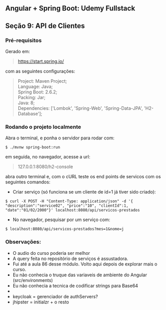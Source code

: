 ## Angular + Spring Boot: Udemy Fullstack
## Seção 9: API de Clientes

### Pré-requisitos
Gerado em:
> https://start.spring.io/

com as seguintes configurações:
> Project: Maven Project;<br>
> Language: Java;<br>
> Spring Boot: 2.6.2;<br>
> Packing: Jar;<br>
> Java: 8;<br>
> Dependencies: ['Lombok', 'Spring-Web', 'Spring-Data-JPA', 'H2-Database'];<br>

### Rodando o projeto localmente

Abra o terminal, e ponha o servidor para rodar com:
```
$ ./mvnw spring-boot:run
```
em seguida, no navegador, acesse a url:
> 127.0.0.1:8080/h2-console

abra outro terminal e, com o cURL teste os end points de servicos com os seguintes comandos:
+ Criar serviço (só funciona se um cliente de id=1 já tiver sido criado):
```
$ curl -X POST -H "Content-Type: application/json" -d '{ "description":"service02", "price":"10", "clientId":1, "date":"01/02/2000"}' localhost:8080/api/servicos-prestados
```
+ No navegador, pesquisar por um serviço com:
```
$ localhost:8080/api/servicos-prestados?mes=1&nome=j
```


### Observações:

+ O audio do curso poderia ser melhor
+ A query feita no repositório de serviços é assustadora.
+ Fui até a aula 86 desse módulo. Volto aqui depois de explorar mais o curso.
+ Eu não conhecia o truque das variaveis de ambiente do Angular (src/environments)
+ Eu não conhecia a tecnica de codificar strings para Base64
+ 
+ keycloak = gerenciador de authServers?
+ jhipster = initialzr + o resto